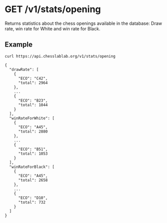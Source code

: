 # GET /v1/stats/opening

Returns statistics about the chess openings available in the database: Draw rate, win rate for White and win rate for Black.

## Example

```text
curl https://api.chesslablab.org/v1/stats/opening
```

```text
{
  "drawRate": [
    {
      "ECO": "C42",
      "total": 2964
    },
    ...
    {
      "ECO": "B23",
      "total": 1044
    }
  ],
  "winRateForWhite": [
    {
      "ECO": "A45",
      "total": 2880
    },
    ...
    {
      "ECO": "B51",
      "total": 1053
    }
  ],
  "winRateForBlack": [
    {
      "ECO": "A45",
      "total": 2658
    },
    ...
    {
      "ECO": "D10",
      "total": 732
    }
  ]
}
```
